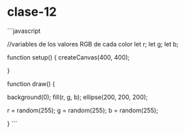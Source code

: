 # clase-12
´´´javascript

//variables de los valores RGB de cada color
let r;
let g;
let b;

function setup() { 
  createCanvas(400, 400);

} 

function draw() { 
  
  background(0);
  fill(r, g, b);
  ellipse(200, 200, 200);
  

  
  r = random(255); 
  g = random(255); 
  b = random(255); 
  
  
}
´´´

